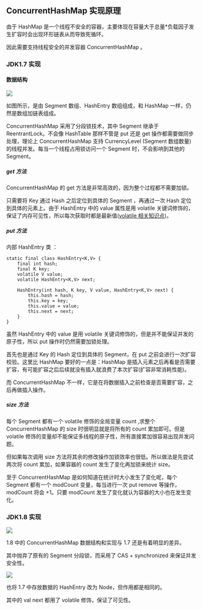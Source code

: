 ## ConcurrentHashMap 实现原理
由于 HashMap 是一个线程不安全的容器，主要体现在容量大于总量*负载因子发生扩容时会出现环形链表从而导致死循环。

因此需要支持线程安全的并发容器 ConcurrentHashMap 。
### JDK1.7 实现
#### 数据结构
![](https://camo.githubusercontent.com/e2637a8234d36b2a6cec70b95bae5cbac7baf3d9/68747470733a2f2f7773322e73696e61696d672e636e2f6c617267652f303036744e6337396c7931666e326635706778696e6a333064773037333074372e6a7067)

如图所示，是由 Segment 数组、HashEntry 数组组成，和 HashMap 一样，仍然是数组加链表组成。

ConcurrentHashMap 采用了分段锁技术，其中 Segment 继承于 ReentrantLock。不会像 HashTable 那样不管是 put 还是 get 操作都需要做同步处理，理论上 ConcurrentHashMap 支持 CurrencyLevel (Segment 数组数量)的线程并发。每当一个线程占用锁访问一个 Segment 时，不会影响到其他的 Segment。

##### get 方法
ConcurrentHashMap 的 get 方法是非常高效的，因为整个过程都不需要加锁。

只需要将 Key 通过 Hash 之后定位到具体的 Segment ，再通过一次 Hash 定位到具体的元素上。由于 HashEntry 中的 value 属性是用 volatile 关键词修饰的，保证了内存可见性，所以每次获取时都是最新值([volatile 相关知识点](https://github.com/JacksonHuang2019/MyNote/blob/master/Java%E5%9F%BA%E7%A1%80/Java%20%E5%A4%9A%E7%BA%BF%E7%A8%8B%E4%B8%89%E5%A4%A7%E6%A0%B8%E5%BF%83.md))。
##### put 方法
内部 HashEntry 类 ：

    static final class HashEntry<K,V> {
        final int hash;
        final K key;
        volatile V value;
        volatile HashEntry<K,V> next;

        HashEntry(int hash, K key, V value, HashEntry<K,V> next) {
            this.hash = hash;
            this.key = key;
            this.value = value;
            this.next = next;
        }
    }

虽然 HashEntry 中的 value 是用 volatile 关键词修饰的，但是并不能保证并发的原子性，所以 put 操作时仍然需要加锁处理。

首先也是通过 Key 的 Hash 定位到具体的 Segment，在 put 之前会进行一次扩容校验。这里比 HashMap 要好的一点是：HashMap 是插入元素之后再看是否需要扩容，有可能扩容之后后续就没有插入就浪费了本次扩容(扩容非常消耗性能)。

而 ConcurrentHashMap 不一样，它是在将数据插入之前检查是否需要扩容，之后再做插入操作。

##### size 方法
每个 Segment 都有一个 volatile 修饰的全局变量 count ,求整个 ConcurrentHashMap 的 size 时很明显就是将所有的 count 累加即可。但是 volatile 修饰的变量却不能保证多线程的原子性，所有直接累加很容易出现并发问题。

但如果每次调用 size 方法将其余的修改操作加锁效率也很低。所以做法是先尝试两次将 count 累加，如果容器的 count 发生了变化再加锁来统计 size。

至于 ConcurrentHashMap 是如何知道在统计时大小发生了变化呢，每个 Segment 都有一个 modCount 变量，每当进行一次 put remove 等操作，modCount 将会 +1。只要 modCount 发生了变化就认为容器的大小也在发生变化。
### JDK1.8 实现
![](https://camo.githubusercontent.com/a325b017599ac5dd7516c273e55f451779c2b93e/68747470733a2f2f7773332e73696e61696d672e636e2f6c617267652f303036744e6337396779316674687076346f6462736a33306c703064726d78722e6a7067)

1.8 中的 ConcurrentHashMap 数据结构和实现与 1.7 还是有着明显的差异。

其中抛弃了原有的 Segment 分段锁，而采用了 CAS + synchronized 来保证并发安全性。

![](https://camo.githubusercontent.com/c7c3c93ec1fad75980e8450c1f29e24ae763e2a0/68747470733a2f2f7773332e73696e61696d672e636e2f6c617267652f303036744e633739677931667468713738653567716a33306e7230396d6d7a392e6a7067)

也将 1.7 中存放数据的 HashEntry 改为 Node，但作用都是相同的。

其中的 val next 都用了 volatile 修饰，保证了可见性。
